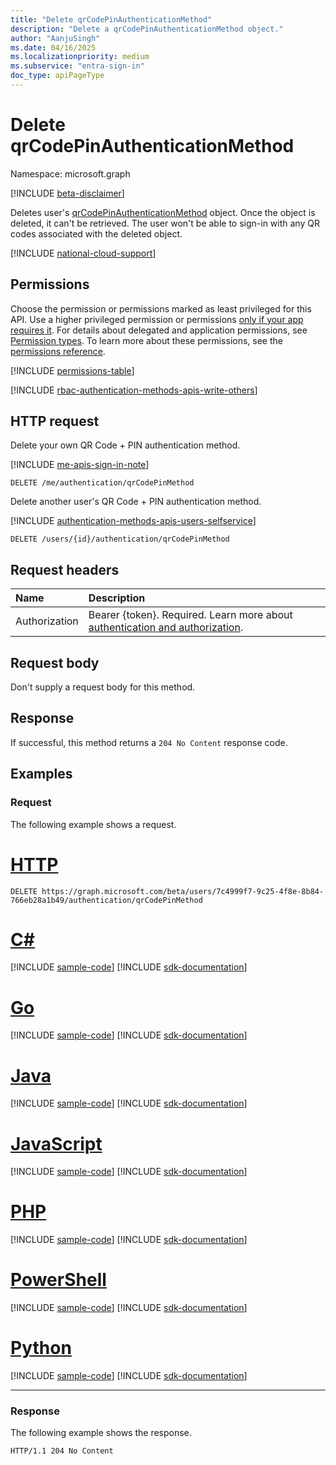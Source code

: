 ```yaml
---
title: "Delete qrCodePinAuthenticationMethod"
description: "Delete a qrCodePinAuthenticationMethod object."
author: "AanjuSingh"
ms.date: 04/16/2025
ms.localizationpriority: medium
ms.subservice: "entra-sign-in"
doc_type: apiPageType
---
```


# Delete qrCodePinAuthenticationMethod

Namespace: microsoft.graph

[!INCLUDE [beta-disclaimer](../../includes/beta-disclaimer.md)]

Deletes user's [qrCodePinAuthenticationMethod](../resources/qrcodepinauthenticationmethod.md) object. Once the object is deleted, it can't be retrieved. The user won't be able to sign-in with any QR codes associated with the deleted object. 

[!INCLUDE [national-cloud-support](../../includes/global-only.md)]

## Permissions
Choose the permission or permissions marked as least privileged for this API. Use a higher privileged permission or permissions [only if your app requires it](/graph/permissions-overview#best-practices-for-using-microsoft-graph-permissions). For details about delegated and application permissions, see [Permission types](/graph/permissions-overview#permission-types). To learn more about these permissions, see the [permissions reference](/graph/permissions-reference).

<!-- { 
  "blockType": "permissions", 
  "requestUrls": ["DELETE /users/{id}/authentication/qrCodePinMethod"]
} -->
[!INCLUDE [permissions-table](../includes/permissions/authentication-delete-qrcodepinmethod-2-permissions.md)]

[!INCLUDE [rbac-authentication-methods-apis-write-others](../includes/rbac-for-apis/rbac-authentication-methods-apis-write-others.md)]

## HTTP request

Delete your own QR Code + PIN authentication method.

[!INCLUDE [me-apis-sign-in-note](../includes/me-apis-sign-in-note.md)]

<!-- { "blockType": "ignored" } -->
``` http
DELETE /me/authentication/qrCodePinMethod
```

Delete another user's QR Code + PIN authentication method.

[!INCLUDE [authentication-methods-apis-users-selfservice](../includes/authentication-methods-apis-users-selfservice.md)]

<!-- { "blockType": "ignored" } -->
``` http
DELETE /users/{id}/authentication/qrCodePinMethod
```

## Request headers

|Name|Description|
|:---|:---|
|Authorization|Bearer {token}. Required. Learn more about [authentication and authorization](/graph/auth/auth-concepts).|

## Request body

Don't supply a request body for this method.

## Response

If successful, this method returns a `204 No Content` response code.

## Examples

### Request

The following example shows a request.
# [HTTP](#tab/http)
<!-- {
  "blockType": "request",
  "name": "delete_qrcodepinauthenticationmethod"
}
-->
``` http
DELETE https://graph.microsoft.com/beta/users/7c4999f7-9c25-4f8e-8b84-766eb28a1b49/authentication/qrCodePinMethod
```

# [C#](#tab/csharp)
[!INCLUDE [sample-code](../includes/snippets/csharp/delete-qrcodepinauthenticationmethod-csharp-snippets.md)]
[!INCLUDE [sdk-documentation](../includes/snippets/snippets-sdk-documentation-link.md)]

# [Go](#tab/go)
[!INCLUDE [sample-code](../includes/snippets/go/delete-qrcodepinauthenticationmethod-go-snippets.md)]
[!INCLUDE [sdk-documentation](../includes/snippets/snippets-sdk-documentation-link.md)]

# [Java](#tab/java)
[!INCLUDE [sample-code](../includes/snippets/java/delete-qrcodepinauthenticationmethod-java-snippets.md)]
[!INCLUDE [sdk-documentation](../includes/snippets/snippets-sdk-documentation-link.md)]

# [JavaScript](#tab/javascript)
[!INCLUDE [sample-code](../includes/snippets/javascript/delete-qrcodepinauthenticationmethod-javascript-snippets.md)]
[!INCLUDE [sdk-documentation](../includes/snippets/snippets-sdk-documentation-link.md)]

# [PHP](#tab/php)
[!INCLUDE [sample-code](../includes/snippets/php/delete-qrcodepinauthenticationmethod-php-snippets.md)]
[!INCLUDE [sdk-documentation](../includes/snippets/snippets-sdk-documentation-link.md)]

# [PowerShell](#tab/powershell)
[!INCLUDE [sample-code](../includes/snippets/powershell/delete-qrcodepinauthenticationmethod-powershell-snippets.md)]
[!INCLUDE [sdk-documentation](../includes/snippets/snippets-sdk-documentation-link.md)]

# [Python](#tab/python)
[!INCLUDE [sample-code](../includes/snippets/python/delete-qrcodepinauthenticationmethod-python-snippets.md)]
[!INCLUDE [sdk-documentation](../includes/snippets/snippets-sdk-documentation-link.md)]

---

### Response

The following example shows the response.
<!-- {
  "blockType": "response",
  "truncated": true
}
-->
``` http
HTTP/1.1 204 No Content
```

